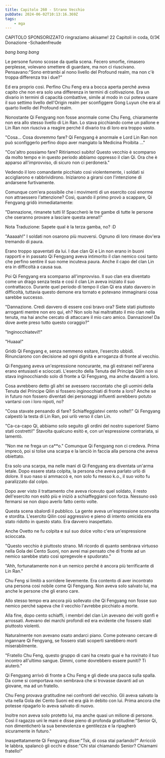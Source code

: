 ```yaml
---
title: Capitolo 260 - Strano Vecchio
pubDate: 2024-06-02T10:13:16.369Z
tags:
    - mga
---
```



CAPITOLO SPONSORIZZATO ringraziamo akisame!
22 Capitoli in coda, 0/3€ Donazione
-Schadenfreude 


*bang bang bang*


Le persone furono scosse da quella scena. Fecero smorfie, rimasero perplesse, volevano smettere di guardare, ma non ci riuscivano. Pensavano:"Sono entrambi al nono livello del Profound realm, ma non c'è troppa differenza tra i due?"


Ed era proprio così. Perfino Chu Feng era a bocca aperta perché aveva capito che non era solo una differenza in termini di coltivazione. Era un divario in termini di capacità combattive, simile al modo in cui poteva usare il suo settimo livello dell'Origin realm per sconfiggere Gong Luyun che era al quarto livello del Profound realm.


Nonostante Qi Fengyang non fosse anormale come Chu Feng, chiaramente non era allo stesso livello di Lin Ran. Lo stava picchiando come un pallone e Lin Ran non riusciva a reagire perché il divario tra di loro era troppo vasto.


"Cosa... Cosa dovremmo fare? Qi Fengyang è anormale e Lord Lin Ran non può sconfiggerlo perfino dopo aver mangiato la Medicina Proibita ..."


"Cos'altro possiamo fare? Ritiriamoci subito! Questo vecchio è scomparso da molto tempo e in questo periodo abbiamo oppresso il clan Qi. Ora che è apparso all'improvviso, di sicuro non ci perdonerà."


Vedendo il loro comandante picchiato così violentemente, i soldati si accigliarono e rabbrividirono. Iniziarono a girarsi con l'intenzione di andarsene furtivamente.


Comunque com'era possibile che i movimenti di un esercito così enorme non attraessero l'attenzione? Così, quando il primo provò a scappare, Qi Fengyang gridò immediatamente:


"Dannazione, rimanete tutti lì! Spaccherò le tre gambe di tutte le persone che oseranno provare a lasciare questa arena!!"


Nota Traduzione: Sapete qual è la terza gamba, no? :D


"Aaaaah!" I soldati non osarono più muoversi. Ognuno di loro rimase dov'era tremando di paura.


Erano troppo spaventati da lui. I due clan Qi e Lin non erano in buoni rapporti e in passato Qi Fengyang aveva intimorito il clan nemico così tanto che perfino sentire il suo nome incuteva paura. Anche il capo del clan Lin era in difficoltà a causa sua.


Poi Qi Fengyang era scomparso all'improvviso. Il suo clan era diventato come un drago senza testa e così il clan Lin aveva iniziato il suo contrattacco. Durante quel periodo di tempo il clan Qi era stato davvero in difficoltà, tuttavia questo demone era tornato e potevano immaginarsi cosa sarebbe successo.


"Dannazione. Credi davvero di essere così bravo ora? Siete stati piuttosto arroganti mentre non ero qui, eh? Non solo hai maltrattato il mio clan nella tenuta, ma hai anche cercato di attaccare il mio caro amico. Dannazione! Da dove avete preso tutto questo coraggio?"


"Inginocchiatevi!!"


"Huaaa!"


Gridò Qi Fengyang e, senza nemmeno esitare, l'esercito ubbidì. Rinunciarono con decisione ad ogni dignità e arroganza di fronte al vecchio.


Qi Fengyang aveva un'espressione noncurante, ma gli estranei nell'arena erano entusiasti e scioccati. L'esercito della Tenuta del Principe Qilin non si stava inginocchiando solo di fronte a Qi Fengyang, ma anche davanti a loro.


Cosa avrebbero detto gli altri se avessero raccontato che gli uomini della Tenuta del Principe Qilin si fossero inginocchiati di fronte a loro? Anche se in futuro non fossero diventati dei personaggi influenti avrebbero potuto vantarsi con i loro nipoti, no?


"Cosa stavate pensando di fare? Schiaffeggiatevi cento volte!!" Qi Fengyang calpestò la testa di Lin Ran, poi urlò verso il clan Lin.


"Ca-ca-capo Qi, abbiamo solo seguito gli ordini del nostro superiore! Siamo stati costretti!" Stavolta qualcuno esitò e, con un'espressione contrariata, si lamentò.


"Non me ne frega un ca**o." Comunque Qi Fengyang non ci credeva. Prima imprecò, poi si tolse una scarpa e la lanciò in faccia alla persona che aveva obiettato.


Era solo una scarpa, ma nelle mani di Qi Fengyang era diventata un'arma letale. Dopo essere stata colpita, la persona che aveva parlato urlò di dolore. Il suo naso si ammaccò e, non solo fu messo k.o., il suo volto fu paralizzato dal colpo.


Dopo aver visto il trattamento che aveva ricevuto quel soldato, il resto dell'esercito non esitò più e iniziò a schiaffeggiarsi con forza. Nessuno osò fermarsi se non dopo averlo fatto cento volte.


Questa scena sbalordì il pubblico. La gente aveva un'espressione sconvolta e stordita. L'esercito Qilin così aggressivo e pieno di intento omicida era stato ridotto in questo stato. Era davvero inaspettato.


Anche Ovetto ne fu colpita e sul suo dolce volto c'era un'espressione scioccata.


"Questo vecchio è piuttosto strano. Mi ricordo di quanto sembrava virtuoso nella Gola dei Cento Suoni, non avrei mai pensato che di fronte ad un nemico sarebbe stato così spregevole e spudorato."


"Ahh, fortunatamente non è un nemico perché è ancora più terrificante di Lin Ran."


Chu Feng si limitò a sorridere lievemente. Era contento di aver incontrato una persona così nobile come Qi Fengyang. Non aveva solo salvato lui, ma anche le persone che gli erano care.


Allo stesso tempo era ancora più sollevato che Qi Fengyang non fosse suo nemico perché sapeva che il vecchio l'avrebbe picchiato a morte.


Alla fine, dopo cento schiaffi, i membri del clan Lin avevano dei volti gonfi e arrossati. Avevano dei marchi profondi ed era evidente che fossero stati piuttosto violenti.


Naturalmente non avevano osato andarci piano. Come potevano cercare di ingannare Qi Fengyang, se fossero stati scoperti sarebbero morti miserabilmente.


"Fratello Chu Feng, questo gruppo di cani ha creato guai e ha rovinato il tuo incontro all'ultimo sangue. Dimmi, come dovrebbero essere puniti? Ti aiuterò."


Qi Fengyang arrivò di fronte a Chu Feng e gli diede una pacca sulla spalla. Da come si comportava non sembrava che si trovasse davanti ad un giovane, ma ad un fratello.


Chu Feng provava gratitudine nei confronti del vecchio. Gli aveva salvato la vita nella Gola dei Cento Suoni ed era già in debito con lui. Prima ancora che potesse ripagarlo lo aveva salvato di nuovo.


Inoltre non aveva solo protetto lui, ma anche quasi un milione di persone. Così il ragazzo unì le mani e disse pieno di profonda gratitudine:"Senior Qi, non dimenticherò la sua benevolenza e gentilezza e la ripagherò sicuramente in futuro."


Inaspettatamente Qi Fengyang disse:"Tsk, di cosa stai parlando?" Arricciò le labbra, spalancò gli occhi e disse:"Chi stai chiamando Senior? Chiamami fratello!"





